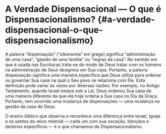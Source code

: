 # A Verdade Dispensacional — O que é Dispensacionalismo? {#a-verdade-dispensacional-o-que-dispensacionalismo}

A palavra “dispensação” (“oikonomia” em grego) significa “administração de uma casa”, “gestão de uma família” ou “regras da casa”. No sentido em que é usada nas Escrituras trata-se do modo de Deus tratar com os homens na administração de Seus desígnios em Sua casa. Portanto, a palavra dispensação significa uma maneira específica que Deus utiliza para ordenar ou governar Sua casa na qual o Seu povo se relaciona com Ele. Esta definição pode variar às vezes por diversas razões. Por exemplo, no Antigo Testamento, quando Israel estava sob a Lei, Deus ordenou Sua casa de uma maneira diferente da que ele hoje ordena a Sua casa no Dia da Graça. Portanto, tem ocorrido uma mudança de dispensações — uma mudança na gestão da casa de Deus.

O ensino bíblico que observa e reconhece uma diferença entre Israel, Igreja e os santos do reino milenial — cada um com sua vocação, bênçãos e destinos específicos — é o que chamamos de Dispensacionalismo.